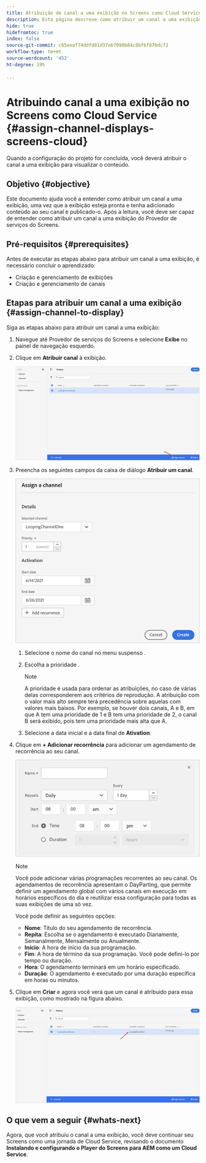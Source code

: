 ```yaml
---
title: Atribuição de canal a uma exibição no Screens como Cloud Service
description: Esta página descreve como atribuir um canal a uma exibição no Screens como um Cloud Service.
hide: true
hidefromtoc: true
index: false
source-git-commit: c65eeaf74ddfd81d37eb7090b84c8bf6f876dc72
workflow-type: tm+mt
source-wordcount: '452'
ht-degree: 19%

---
```



# Atribuindo canal a uma exibição no Screens como Cloud Service {#assign-channel-displays-screens-cloud}

Quando a configuração do projeto for concluída, você deverá atribuir o canal a uma exibição para visualizar o conteúdo.

## Objetivo {#objective}

Este documento ajuda você a entender como atribuir um canal a uma exibição, uma vez que a exibição esteja pronta e tenha adicionado conteúdo ao seu canal e publicado-o. Após a leitura, você deve ser capaz de entender como atribuir um canal a uma exibição do Provedor de serviços do Screens.

## Pré-requisitos {#prerequisites}

Antes de executar as etapas abaixo para atribuir um canal a uma exibição, é necessário concluir o aprendizado:

* Criação e gerenciamento de exibições
* Criação e gerenciamento de canais

## Etapas para atribuir um canal a uma exibição {#assign-channel-to-display}

Siga as etapas abaixo para atribuir um canal a uma exibição:

1. Navegue até Provedor de serviços do Screens e selecione **Exibe** no painel de navegação esquerdo.

1. Clique em **Atribuir canal** à exibição.

   ![imagem](/help/screens-cloud/assets/display/assignchannel-1.png)

1. Preencha os seguintes campos da caixa de diálogo **Atribuir um canal**.

   ![imagem](/help/screens-cloud/assets/display/assignchannel-2.png)

   1. Selecione o nome do canal no menu suspenso .
   1. Escolha a prioridade .

      >[!NOTE]
      >A prioridade é usada para ordenar as atribuições, no caso de várias delas corresponderem aos critérios de reprodução. A atribuição com o valor mais alto sempre terá precedência sobre aquelas com valores mais baixos. Por exemplo, se houver dois canais, A e B, em que A tem uma prioridade de 1 e B tem uma prioridade de 2, o canal B será exibido, pois tem uma prioridade mais alta que A.
   1. Selecione a data inicial e a data final de **Ativation**.

1. Clique em **+ Adicionar recorrência** para adicionar um agendamento de recorrência ao seu canal.

   ![imagem](/help/screens-cloud/assets/create-content/recurrence-1.png)

   >[!NOTE]
   >Você pode adicionar várias programações recorrentes ao seu canal. Os agendamentos de recorrência apresentam o DayParting, que permite definir um agendamento global com vários canais em execução em horários específicos do dia e reutilizar essa configuração para todas as suas exibições de uma só vez.

   Você pode definir as seguintes opções:

   * **Nome**: Título do seu agendamento de recorrência.
   * **Repita**: Escolha se o agendamento é executado Diariamente, Semanalmente, Mensalmente ou Anualmente.
   * **Início**: A hora de início da sua programação.
   * **Fim**: A hora de término da sua programação. Você pode defini-lo por tempo ou duração.
   * **Hora**: O agendamento terminará em um horário especificado.
   * **Duração**: O agendamento é executado por uma duração específica em horas ou minutos.

1. Clique em **Criar** e agora você verá que um canal é atribuído para essa exibição, como mostrado na figura abaixo.

   ![imagem](/help/screens-cloud/assets/display/assignchannel-3.png)


## O que vem a seguir {#whats-next}

Agora, que você atribuiu o canal a uma exibição, você deve continuar seu Screens como uma jornada de Cloud Service, revisando o documento **Instalando e configurando o Player do Screens para AEM como um Cloud Service**.
